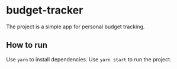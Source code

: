 # budget-tracker

The project is a simple app for personal budget tracking.

How to run
-------------

Use ```yarn``` to install dependencies.
Use ```yarn start``` to run the project.
